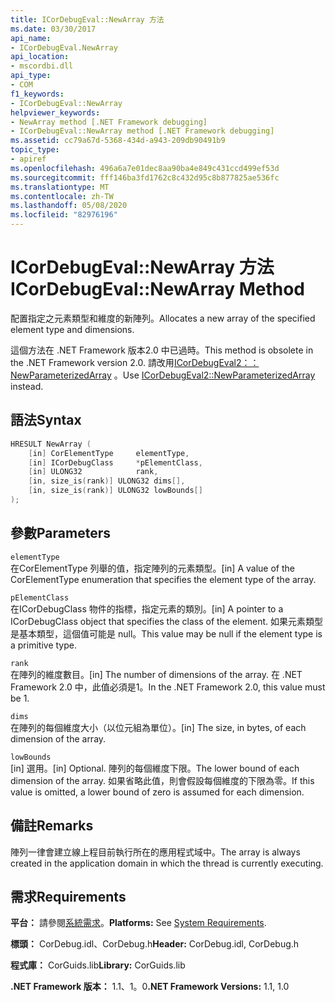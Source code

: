 ```yaml
---
title: ICorDebugEval::NewArray 方法
ms.date: 03/30/2017
api_name:
- ICorDebugEval.NewArray
api_location:
- mscordbi.dll
api_type:
- COM
f1_keywords:
- ICorDebugEval::NewArray
helpviewer_keywords:
- NewArray method [.NET Framework debugging]
- ICorDebugEval::NewArray method [.NET Framework debugging]
ms.assetid: cc79a67d-5368-434d-a943-209db90491b9
topic_type:
- apiref
ms.openlocfilehash: 496a6a7e01dec8aa90ba4e849c431ccd499ef53d
ms.sourcegitcommit: fff146ba3fd1762c8c432d95c8b877825ae536fc
ms.translationtype: MT
ms.contentlocale: zh-TW
ms.lasthandoff: 05/08/2020
ms.locfileid: "82976196"
---
```

# <a name="icordebugevalnewarray-method"></a><span data-ttu-id="5c06b-102">ICorDebugEval::NewArray 方法</span><span class="sxs-lookup"><span data-stu-id="5c06b-102">ICorDebugEval::NewArray Method</span></span>
<span data-ttu-id="5c06b-103">配置指定之元素類型和維度的新陣列。</span><span class="sxs-lookup"><span data-stu-id="5c06b-103">Allocates a new array of the specified element type and dimensions.</span></span>  
  
 <span data-ttu-id="5c06b-104">這個方法在 .NET Framework 版本2.0 中已過時。</span><span class="sxs-lookup"><span data-stu-id="5c06b-104">This method is obsolete in the .NET Framework version 2.0.</span></span> <span data-ttu-id="5c06b-105">請改用[ICorDebugEval2：： NewParameterizedArray](icordebugeval2-newparameterizedarray-method.md) 。</span><span class="sxs-lookup"><span data-stu-id="5c06b-105">Use [ICorDebugEval2::NewParameterizedArray](icordebugeval2-newparameterizedarray-method.md) instead.</span></span>  
  
## <a name="syntax"></a><span data-ttu-id="5c06b-106">語法</span><span class="sxs-lookup"><span data-stu-id="5c06b-106">Syntax</span></span>  
  
```cpp  
HRESULT NewArray (  
    [in] CorElementType     elementType,  
    [in] ICorDebugClass     *pElementClass,  
    [in] ULONG32            rank,  
    [in, size_is(rank)] ULONG32 dims[],  
    [in, size_is(rank)] ULONG32 lowBounds[]  
);  
```  
  
## <a name="parameters"></a><span data-ttu-id="5c06b-107">參數</span><span class="sxs-lookup"><span data-stu-id="5c06b-107">Parameters</span></span>  
 `elementType`  
 <span data-ttu-id="5c06b-108">在CorElementType 列舉的值，指定陣列的元素類型。</span><span class="sxs-lookup"><span data-stu-id="5c06b-108">[in] A value of the CorElementType enumeration that specifies the element type of the array.</span></span>  
  
 `pElementClass`  
 <span data-ttu-id="5c06b-109">在ICorDebugClass 物件的指標，指定元素的類別。</span><span class="sxs-lookup"><span data-stu-id="5c06b-109">[in] A pointer to a ICorDebugClass object that specifies the class of the element.</span></span> <span data-ttu-id="5c06b-110">如果元素類型是基本類型，這個值可能是 null。</span><span class="sxs-lookup"><span data-stu-id="5c06b-110">This value may be null if the element type is a primitive type.</span></span>  
  
 `rank`  
 <span data-ttu-id="5c06b-111">在陣列的維度數目。</span><span class="sxs-lookup"><span data-stu-id="5c06b-111">[in] The number of dimensions of the array.</span></span> <span data-ttu-id="5c06b-112">在 .NET Framework 2.0 中，此值必須是1。</span><span class="sxs-lookup"><span data-stu-id="5c06b-112">In the .NET Framework 2.0, this value must be 1.</span></span>  
  
 `dims`  
 <span data-ttu-id="5c06b-113">在陣列的每個維度大小（以位元組為單位）。</span><span class="sxs-lookup"><span data-stu-id="5c06b-113">[in] The size, in bytes, of each dimension of the array.</span></span>  
  
 `lowBounds`  
 <span data-ttu-id="5c06b-114">[in] 選用。</span><span class="sxs-lookup"><span data-stu-id="5c06b-114">[in] Optional.</span></span> <span data-ttu-id="5c06b-115">陣列的每個維度下限。</span><span class="sxs-lookup"><span data-stu-id="5c06b-115">The lower bound of each dimension of the array.</span></span> <span data-ttu-id="5c06b-116">如果省略此值，則會假設每個維度的下限為零。</span><span class="sxs-lookup"><span data-stu-id="5c06b-116">If this value is omitted, a lower bound of zero is assumed for each dimension.</span></span>  
  
## <a name="remarks"></a><span data-ttu-id="5c06b-117">備註</span><span class="sxs-lookup"><span data-stu-id="5c06b-117">Remarks</span></span>  
 <span data-ttu-id="5c06b-118">陣列一律會建立線上程目前執行所在的應用程式域中。</span><span class="sxs-lookup"><span data-stu-id="5c06b-118">The array is always created in the application domain in which the thread is currently executing.</span></span>  
  
## <a name="requirements"></a><span data-ttu-id="5c06b-119">需求</span><span class="sxs-lookup"><span data-stu-id="5c06b-119">Requirements</span></span>  
 <span data-ttu-id="5c06b-120">**平台：** 請參閱[系統需求](../../get-started/system-requirements.md)。</span><span class="sxs-lookup"><span data-stu-id="5c06b-120">**Platforms:** See [System Requirements](../../get-started/system-requirements.md).</span></span>  
  
 <span data-ttu-id="5c06b-121">**標頭：** CorDebug.idl、CorDebug.h</span><span class="sxs-lookup"><span data-stu-id="5c06b-121">**Header:** CorDebug.idl, CorDebug.h</span></span>  
  
 <span data-ttu-id="5c06b-122">**程式庫：** CorGuids.lib</span><span class="sxs-lookup"><span data-stu-id="5c06b-122">**Library:** CorGuids.lib</span></span>  
  
 <span data-ttu-id="5c06b-123">**.NET Framework 版本：** 1.1、1。0</span><span class="sxs-lookup"><span data-stu-id="5c06b-123">**.NET Framework Versions:** 1.1, 1.0</span></span>
